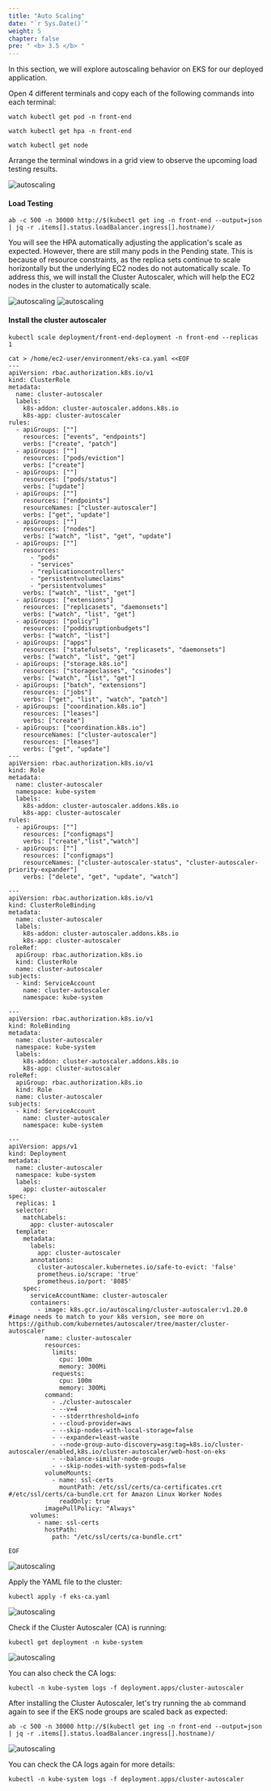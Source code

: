 ```yaml
---
title: "Auto Scaling"
date: "`r Sys.Date()`"
weight: 5
chapter: false
pre: " <b> 3.5 </b> "
---
```


In this section, we will explore autoscaling behavior on EKS for our deployed application.

Open 4 different terminals and copy each of the following commands into each terminal:

```
watch kubectl get pod -n front-end
```

```
watch kubectl get hpa -n front-end
```

```
watch kubectl get node
```

Arrange the terminal windows in a grid view to observe the upcoming load testing results.

![autoscaling](/images/3.createekscluster/001-autoscaling.png)

#### Load Testing
```
ab -c 500 -n 30000 http://$(kubectl get ing -n front-end --output=json | jq -r .items[].status.loadBalancer.ingress[].hostname)/
```

You will see the HPA automatically adjusting the application's scale as expected. However, there are still many pods in the Pending state. This is because of resource constraints, as the replica sets continue to scale horizontally but the underlying EC2 nodes do not automatically scale. To address this, we will install the Cluster Autoscaler, which will help the EC2 nodes in the cluster to automatically scale.

![autoscaling](/images/3.createekscluster/002-autoscaling.png)
![autoscaling](/images/3.createekscluster/007-autoscaling.png)
#### Install the cluster autoscaler

```
kubectl scale deployment/front-end-deployment -n front-end --replicas 1
```
```
cat > /home/ec2-user/environment/eks-ca.yaml <<EOF
---
apiVersion: rbac.authorization.k8s.io/v1
kind: ClusterRole
metadata:
  name: cluster-autoscaler
  labels:
    k8s-addon: cluster-autoscaler.addons.k8s.io
    k8s-app: cluster-autoscaler
rules:
  - apiGroups: [""]
    resources: ["events", "endpoints"]
    verbs: ["create", "patch"]
  - apiGroups: [""]
    resources: ["pods/eviction"]
    verbs: ["create"]
  - apiGroups: [""]
    resources: ["pods/status"]
    verbs: ["update"]
  - apiGroups: [""]
    resources: ["endpoints"]
    resourceNames: ["cluster-autoscaler"]
    verbs: ["get", "update"]
  - apiGroups: [""]
    resources: ["nodes"]
    verbs: ["watch", "list", "get", "update"]
  - apiGroups: [""]
    resources:
      - "pods"
      - "services"
      - "replicationcontrollers"
      - "persistentvolumeclaims"
      - "persistentvolumes"
    verbs: ["watch", "list", "get"]
  - apiGroups: ["extensions"]
    resources: ["replicasets", "daemonsets"]
    verbs: ["watch", "list", "get"]
  - apiGroups: ["policy"]
    resources: ["poddisruptionbudgets"]
    verbs: ["watch", "list"]
  - apiGroups: ["apps"]
    resources: ["statefulsets", "replicasets", "daemonsets"]
    verbs: ["watch", "list", "get"]
  - apiGroups: ["storage.k8s.io"]
    resources: ["storageclasses", "csinodes"]
    verbs: ["watch", "list", "get"]
  - apiGroups: ["batch", "extensions"]
    resources: ["jobs"]
    verbs: ["get", "list", "watch", "patch"]
  - apiGroups: ["coordination.k8s.io"]
    resources: ["leases"]
    verbs: ["create"]
  - apiGroups: ["coordination.k8s.io"]
    resourceNames: ["cluster-autoscaler"]
    resources: ["leases"]
    verbs: ["get", "update"]
---
apiVersion: rbac.authorization.k8s.io/v1
kind: Role
metadata:
  name: cluster-autoscaler
  namespace: kube-system
  labels:
    k8s-addon: cluster-autoscaler.addons.k8s.io
    k8s-app: cluster-autoscaler
rules:
  - apiGroups: [""]
    resources: ["configmaps"]
    verbs: ["create","list","watch"]
  - apiGroups: [""]
    resources: ["configmaps"]
    resourceNames: ["cluster-autoscaler-status", "cluster-autoscaler-priority-expander"]
    verbs: ["delete", "get", "update", "watch"]

---
apiVersion: rbac.authorization.k8s.io/v1
kind: ClusterRoleBinding
metadata:
  name: cluster-autoscaler
  labels:
    k8s-addon: cluster-autoscaler.addons.k8s.io
    k8s-app: cluster-autoscaler
roleRef:
  apiGroup: rbac.authorization.k8s.io
  kind: ClusterRole
  name: cluster-autoscaler
subjects:
  - kind: ServiceAccount
    name: cluster-autoscaler
    namespace: kube-system

---
apiVersion: rbac.authorization.k8s.io/v1
kind: RoleBinding
metadata:
  name: cluster-autoscaler
  namespace: kube-system
  labels:
    k8s-addon: cluster-autoscaler.addons.k8s.io
    k8s-app: cluster-autoscaler
roleRef:
  apiGroup: rbac.authorization.k8s.io
  kind: Role
  name: cluster-autoscaler
subjects:
  - kind: ServiceAccount
    name: cluster-autoscaler
    namespace: kube-system

---
apiVersion: apps/v1
kind: Deployment
metadata:
  name: cluster-autoscaler
  namespace: kube-system
  labels:
    app: cluster-autoscaler
spec:
  replicas: 1
  selector:
    matchLabels:
      app: cluster-autoscaler
  template:
    metadata:
      labels:
        app: cluster-autoscaler
      annotations:
        cluster-autoscaler.kubernetes.io/safe-to-evict: 'false'
        prometheus.io/scrape: 'true'
        prometheus.io/port: '8085'
    spec:
      serviceAccountName: cluster-autoscaler
      containers:
        - image: k8s.gcr.io/autoscaling/cluster-autoscaler:v1.20.0 #image needs to match to your k8s version, see more on https://github.com/kubernetes/autoscaler/tree/master/cluster-autoscaler
          name: cluster-autoscaler
          resources:
            limits:
              cpu: 100m
              memory: 300Mi
            requests:
              cpu: 100m
              memory: 300Mi
          command:
            - ./cluster-autoscaler
            - --v=4
            - --stderrthreshold=info
            - --cloud-provider=aws
            - --skip-nodes-with-local-storage=false
            - --expander=least-waste
            - --node-group-auto-discovery=asg:tag=k8s.io/cluster-autoscaler/enabled,k8s.io/cluster-autoscaler/web-host-on-eks
            - --balance-similar-node-groups
            - --skip-nodes-with-system-pods=false
          volumeMounts:
            - name: ssl-certs
              mountPath: /etc/ssl/certs/ca-certificates.crt #/etc/ssl/certs/ca-bundle.crt for Amazon Linux Worker Nodes
              readOnly: true
          imagePullPolicy: "Always"
      volumes:
        - name: ssl-certs
          hostPath:
            path: "/etc/ssl/certs/ca-bundle.crt"

EOF

```

![autoscaling](/images/3.createekscluster/003-autoscaling.png)

Apply the YAML file to the cluster:

```
kubectl apply -f eks-ca.yaml
```

![autoscaling](/images/3.createekscluster/004-autoscaling.png)

Check if the Cluster Autoscaler (CA) is running:

```
kubectl get deployment -n kube-system
```

![autoscaling](/images/3.createekscluster/005-autoscaling.png)

You can also check the CA logs:

```
kubectl -n kube-system logs -f deployment.apps/cluster-autoscaler
```

After installing the Cluster Autoscaler, let's try running the `ab` command again to see if the EKS node groups are scaled back as expected:

```
ab -c 500 -n 30000 http://$(kubectl get ing -n front-end --output=json | jq -r .items[].status.loadBalancer.ingress[].hostname)/
```

![autoscaling](/images/3.createekscluster/008-autoscaling.png)

You can check the CA logs again for more details:

```
kubectl -n kube-system logs -f deployment.apps/cluster-autoscaler
```